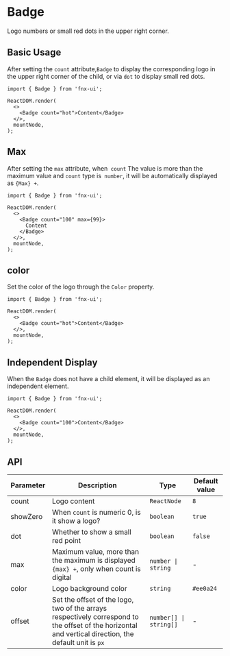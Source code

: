 # Badge

Logo numbers or small red dots in the upper right corner.

## Basic Usage

After setting the `count` attribute,`Badge` to display the corresponding logo in the upper right corner of the child, or via `dot` to display small red dots.

```tsx | pure
import { Badge } from 'fnx-ui';

ReactDOM.render(
  <>
    <Badge count="hot">Content</Badge>
  </>,
  mountNode,
);
```

## Max

After setting the `max` attribute, when` count` The value is more than the maximum value and `count` type is` number`, it will be automatically displayed as `{Max} +`.

```tsx | pure
import { Badge } from 'fnx-ui';

ReactDOM.render(
  <>
    <Badge count="100" max={99}>
      Content
    </Badge>
  </>,
  mountNode,
);
```

## color

Set the color of the logo through the `Color` property.

```tsx | pure
import { Badge } from 'fnx-ui';

ReactDOM.render(
  <>
    <Badge count="hot">Content</Badge>
  </>,
  mountNode,
);
```

## Independent Display

When the `Badge` does not have a child element, it will be displayed as an independent element.

```tsx | pure
import { Badge } from 'fnx-ui';

ReactDOM.render(
  <>
    <Badge count="100">Content</Badge>
  </>,
  mountNode,
);
```

## API

| Parameter | Description                                                                                                                                            | Type                   | Default value |
| --------- | ------------------------------------------------------------------------------------------------------------------------------------------------------ | ---------------------- | ------------- |
| count     | Logo content                                                                                                                                           | `ReactNode`            | `8`           |
| showZero  | When `count` is numeric 0, is it show a logo?                                                                                                          | `boolean`              | `true`        |
| dot       | Whether to show a small red point                                                                                                                      | `boolean`              | `false`       |
| max       | Maximum value, more than the maximum is displayed `{max} +`, only when count is digital                                                                | `number \| string`     | -             |
| color     | Logo background color                                                                                                                                  | `string`               | `#ee0a24`     |
| offset    | Set the offset of the logo, two of the arrays respectively correspond to the offset of the horizontal and vertical direction, the default unit is `px` | `number[] \| string[]` | -             |
